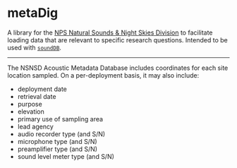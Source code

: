 # metaDig
A library for the [NPS Natural Sounds & Night Skies Division](https://www.nps.gov/orgs/1050/index.htm) to facilitate loading data that are relevant to specific research questions.  Intended to be used with [`soundDB`](https://github.com/gjoseph92/soundDB).

----

The NSNSD Acoustic Metadata Database includes coordinates for each site location sampled. 
On a per-deployment basis, it may also include:

- deployment date
- retrieval date
- purpose
- elevation
- primary use of sampling area
- lead agency
- audio recorder type (and S/N)
- microphone type (and S/N)
- preamplifier type (and S/N)
- sound level meter type (and S/N)

